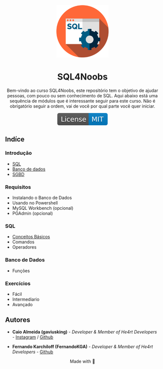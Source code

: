 <h1 align="center">
  <img src="./images/sql.svg" alt="sql-image" width="170">
</h1>
<h1 align="center">
  SQL4Noobs
</h1>

<p align="center">Bem-vindo ao curso SQL4Noobs, este repositório tem o objetivo de ajudar pessoas, com pouco ou sem conhecimento de SQL. Aqui abaixo está uma sequência de módulos que é interessante seguir para este curso. Não é obrigatório seguir a ordem, vai de você por qual parte você quer iniciar.</p>

<p align="center">
  <a href="https://opensource.org/licenses/MIT">
    <img src="./images/License-MIT-blue.svg" alt="License-MIT">
  </a>
</p>

## Indíce

### Introdução

- [SQL](./modules/introduction/sql.md)
- [Banco de dados](./modules/introduction/Banco_de_dados.md)
- [SGBD](./modules/introduction/sgbd.md)

### Requisitos

- Instalando o Banco de Dados
- Usando no Powershell
- MySQL Workbench (opcional)
- PGAdmin (opcional)

### SQL

- [Conceitos Básicos](./modules/sql/conceitos_basicos.md)
- Comandos
- Operadores

### Banco de Dados

- Funções

### Exercícios

- Fácil
- Intermediario
- Avançado

## Autores

- **Caio Almeida (gaviusking)** -  *Developer & Member of He4rt Developers* - [Instagram](https://instagram.com/ccaio_reis) / [Github](https://github.com/gaviusking)

- **Fernando Karchiloff (FernandoKGA)** -  *Developer & Member of He4rt Developers* -  [Github](https://github.com/FernandoKGA)

<p align="center">Made with 💜</p>
